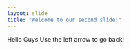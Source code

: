 ```yaml
---
layout: slide
title: "Welcome to our second slide!"
---
```

Hello Guys
Use the left arrow to go back!
